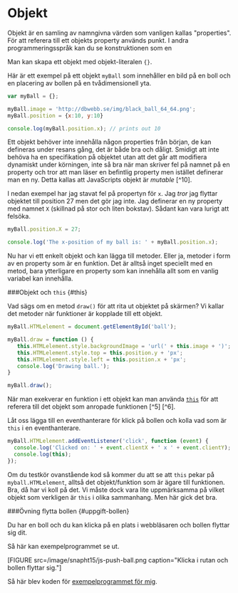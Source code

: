 ---
...
Objekt
==================================

Objekt är en samling av namngivna värden som vanligen kallas "properties". För att referera till ett objekts property används punkt. I andra programmeringsspråk kan du se konstruktionen som en 

Man kan skapa ett objekt med objekt-literalen `{}`.

Här är ett exempel på ett objekt `myBall` som innehåller en bild på en boll och en placering av bollen på en tvådimensionell yta.

```javascript
var myBall = {};

myBall.image = 'http://dbwebb.se/img/black_ball_64_64.png';
myBall.position = {x:10, y:10}

console.log(myBall.position.x); // prints out 10
```

Ett objekt behöver inte innehålla någon properties från början, de kan defineras under resans gång, det är både bra och dåligt. Smidigt att inte behöva ha en specifikation på objektet utan att det går att modifiera dynamiskt under körningen, inte så bra när man skriver fel på namnet på en property och tror att man läser en befintlig property men istället definerar man en ny. Detta kallas att JavaScripts objekt är *mutable* [^10].

I nedan exempel har jag stavat fel på propertyn för `x`. Jag *tror* jag flyttar objektet till position 27 men det gör jag inte. Jag definerar en ny property med namnet `X` (skillnad på stor och liten bokstav). Sådant kan vara lurigt att felsöka.

```javascript
myBall.position.X = 27; 

console.log('The x-position of my ball is: ' + myBall.position.x);
```

Nu har vi ett enkelt objekt och kan lägga till metoder. Eller ja, metoder i form av en property som är en funktion. Det är alltså inget speciellt med en metod, bara ytterligare en property som kan innehålla allt som en vanlig variabel kan innehålla.



###Objekt och `this` {#this}

Vad sägs om en metod `draw()` för att rita ut objektet på skärmen? Vi kallar det metoder när funktioner är kopplade till ett objekt.

```javascript
myBall.HTMLelement = document.getElementById('ball');

myBall.draw = function () {
   this.HTMLelement.style.backgroundImage = 'url(' + this.image + ')';
   this.HTMLelement.style.top = this.position.y + 'px';
   this.HTMLelement.style.left = this.position.x + 'px';
   console.log('Drawing ball.');
}

myBall.draw();
```

När man exekverar en funktion i ett objekt kan man använda [`this`](https://developer.mozilla.org/en-US/docs/JavaScript/Reference/Operators/this) för att referera till det objekt som anropade funktionen [^5] [^6].

Låt oss lägga till en eventhanterare för klick på bollen och kolla vad som är `this` i en eventhanterare.

```javascript
myBall.HTMLelement.addEventListener('click', function (event) {
  console.log('Clicked on: ' + event.clientX + ' x ' + event.clientY);
  console.log(this);
});
```

Om du testkör ovanstående kod så kommer du att se att `this` pekar på `myball.HTMLelement`, alltså det objekt/funktion som är ägare till funktionen. Bra, då har vi koll på det. Vi måste dock vara lite uppmärksamma på vilket objekt som verkligen är `this` i olika sammanhang. Men här gick det bra.


<!--
###Urmodern till alla objekt {#urmoder}

Det finns en Object wrapper som är urmodern till alla JavaScript objekt, läs om vilka [metoder den erbjuder](https://developer.mozilla.org/en-US/docs/Web/JavaScript/Reference/Global_Objects/Object). Alla nya objekt skapas med en mall som kallas `Object.prototype`. Därför får alla nya objekt tillgång till de metoder och properties som definieras i [Object.prototype](https://developer.mozilla.org/en-US/docs/Web/JavaScript/Reference/Global_Objects/Object/prototype). 

Detta är grunden till JavaScripts prototypbaserade objektmodell. Vi skall inte fördjupa oss i den nu. Men detta är anledningen till att ditt nyskapade objekt kan skrivas ut så här.

```javascript
myObject = {};
print(myObject);    // Ger "[object Object]"
myObject.toString() // Ger "[object Object]"
```

I exemplet ovan ser vi att man kan använda metoden `toString()` på vårt objekt som inte borde innehålla en sådan metod. Det är alltså kopplingen till Object som gör att den finns tillgänglig även för vårt nyskapade objekt.

Om man vill se kopplingen mellan objekt så kan man använda operatorn [`instanceof`](https://developer.mozilla.org/en-US/docs/Web/JavaScript/Reference/Operators/instanceof) för att testa om en relationen stämmer.

```javascript
myString = new String("hej");
myString instanceof Object // true

myObject = {};
myObject instanceof Object // true
```

Vi lämnar den prototypbaserade objektmodellen tills vidare, vi får ta mer om det en annan dag.

Fint, då har vi lite koll på hur objekt fungerar.

-->



###Övning flytta bollen {#uppgift-bollen}

Du har en boll och du kan klicka på en plats i webbläsaren och bollen flyttar sig dit.

Så här kan exempelprogrammet se ut.

[FIGURE src=/image/snapht15/js-push-ball.png caption="Klicka i rutan och bollen flyttar sig."]

Så här blev koden för [exempelprogrammet för mig](javascript/core/pushing-the-ball/).
